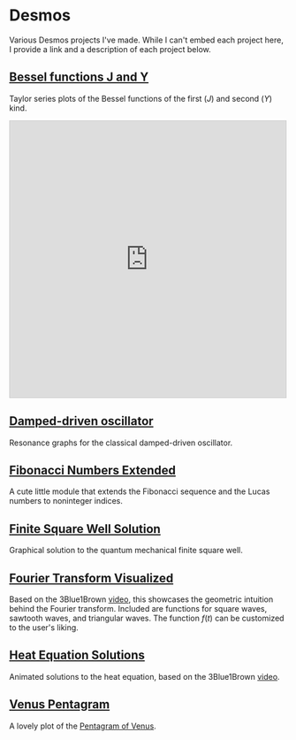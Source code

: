 # Desmos
Various Desmos projects I've made. While I can't embed each project here, I provide a link and a description of each project below.

## [Bessel functions J and Y](https://www.desmos.com/calculator/ievqtywfk5)
Taylor series plots of the Bessel functions of the first (*J*) and second (*Y*) kind.

<iframe src="https://www.desmos.com/calculator/kcezf2w1cq?invertedColors?embed" width="500" height="500" style="border: 1px solid #ccc" frameborder=0></iframe>

## [Damped-driven oscillator](https://www.desmos.com/calculator/y7q6colulj)
Resonance graphs for the classical damped-driven oscillator.

## [Fibonacci Numbers Extended](https://www.desmos.com/calculator/cpu9oqpndj)
A cute little module that extends the Fibonacci sequence and the Lucas numbers to noninteger indices.

## [Finite Square Well Solution](https://www.desmos.com/calculator/qv2oyweian)
Graphical solution to the quantum mechanical finite square well.

## [Fourier Transform Visualized](https://www.desmos.com/calculator/exhbaz9mpf)
Based on the 3Blue1Brown [video](https://youtu.be/spUNpyF58BY), this showcases the geometric intuition behind the Fourier transform. Included are functions for square waves, sawtooth waves, and triangular waves. The function *f*(*t*) can be customized to the user's liking.

## [Heat Equation Solutions](https://www.desmos.com/calculator/jm0wguklxe)
Animated solutions to the heat equation, based on the 3Blue1Brown [video](https://youtu.be/ToIXSwZ1pJU).

## [Venus Pentagram](https://www.desmos.com/calculator/8jvl6b2k0t)
A lovely plot of the [Pentagram of Venus](http://eqnoftheday.com/the-pentagram-of-venus/).
